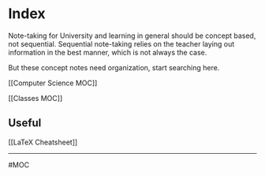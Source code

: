 # Index
Note-taking for University and learning in general should be concept based, not sequential. Sequential note-taking relies on the teacher laying out information in the best manner, which is not always the case.

But these concept notes need organization, start searching here.

[[Computer Science MOC]]

[[Classes MOC]]

## Useful
[[LaTeX Cheatsheet]]

---
#MOC 